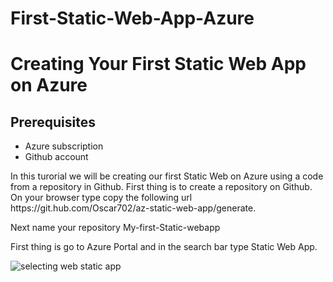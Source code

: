 # First-Static-Web-App-Azure
<H1> Creating Your First Static Web App on Azure </H1>
  
  <H2>Prerequisites</H2>
  <ul>
  <li>Azure subscription </li>
  <li> Github account </li></ul>
  
  <p> In this turorial we will be creating our first Static Web on Azure using a code from a repository in Github.
  First thing is to create a repository on Github. On your browser type copy the following url
   https://git.hub.com/Oscar702/az-static-web-app/generate.
  
  Next name your repository My-first-Static-webapp
  
  First thing is go to Azure Portal and in the search bar type Static Web App. 
  
  <img src="https://i.imgur.com/fg33q65.png" alt="selecting web static app" />
